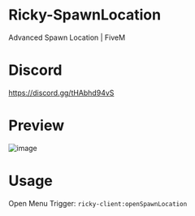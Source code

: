 # Ricky-SpawnLocation
Advanced Spawn Location | FiveM

# Discord
https://discord.gg/tHAbhd94vS

# Preview
![image](https://cdn.discordapp.com/attachments/1132396198247026780/1132689232339681370/spawnlocation_preview.png)

# Usage
Open Menu Trigger: `ricky-client:openSpawnLocation`
